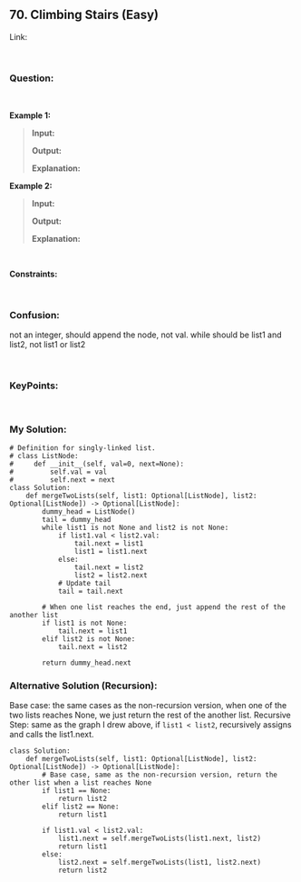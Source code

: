 ## 70. Climbing Stairs (Easy)

Link: 

<br>

### Question:


<br>

**Example 1:**
> **Input:**
> 
> **Output:**
>
> **Explanation:**

**Example 2:**
> **Input:**
> 
> **Output:**
>
> **Explanation:**

<br>

**Constraints:**
` `

<br>

### Confusion: 
not an integer, should append the node, not val.
while should be list1 and list2, not list1 or list2

<br>

### KeyPoints: 


<br>

### My Solution:
```
# Definition for singly-linked list.
# class ListNode:
#     def __init__(self, val=0, next=None):
#         self.val = val
#         self.next = next
class Solution:
    def mergeTwoLists(self, list1: Optional[ListNode], list2: Optional[ListNode]) -> Optional[ListNode]:
        dummy_head = ListNode()
        tail = dummy_head
        while list1 is not None and list2 is not None:
            if list1.val < list2.val:
                tail.next = list1
                list1 = list1.next
            else:
                tail.next = list2
                list2 = list2.next
            # Update tail
            tail = tail.next

        # When one list reaches the end, just append the rest of the another list
        if list1 is not None:
            tail.next = list1
        elif list2 is not None:
            tail.next = list2
        
        return dummy_head.next
```

### Alternative Solution (Recursion):
Base case: the same cases as the non-recursion version, when one of the two lists reaches None, we just return the rest of the another list. Recursive Step: same as the graph I drew above, if `list1 < list2`, recursively assigns and calls the list1.next. 

```
class Solution:
    def mergeTwoLists(self, list1: Optional[ListNode], list2: Optional[ListNode]) -> Optional[ListNode]:
        # Base case, same as the non-recursion version, return the other list when a list reaches None
        if list1 == None:
            return list2
        elif list2 == None:
            return list1

        if list1.val < list2.val:
            list1.next = self.mergeTwoLists(list1.next, list2)
            return list1
        else:
            list2.next = self.mergeTwoLists(list1, list2.next)
            return list2
```
